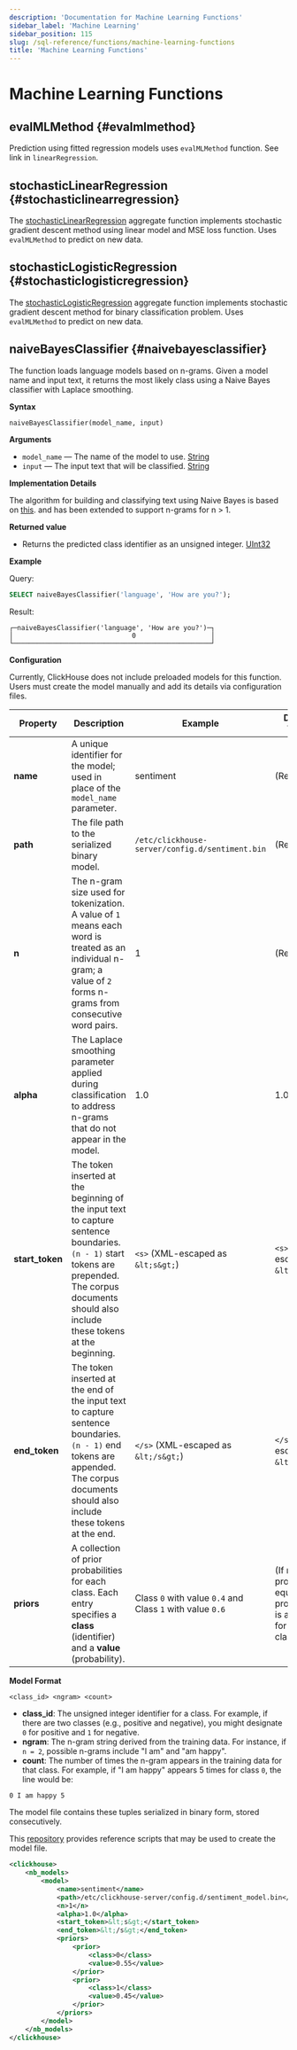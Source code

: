 ```yaml
---
description: 'Documentation for Machine Learning Functions'
sidebar_label: 'Machine Learning'
sidebar_position: 115
slug: /sql-reference/functions/machine-learning-functions
title: 'Machine Learning Functions'
---
```


# Machine Learning Functions

## evalMLMethod {#evalmlmethod}

Prediction using fitted regression models uses `evalMLMethod` function. See link in `linearRegression`.

## stochasticLinearRegression {#stochasticlinearregression}

The [stochasticLinearRegression](/sql-reference/aggregate-functions/reference/stochasticlinearregression) aggregate function implements stochastic gradient descent method using linear model and MSE loss function. Uses `evalMLMethod` to predict on new data.

## stochasticLogisticRegression {#stochasticlogisticregression}

The [stochasticLogisticRegression](/sql-reference/aggregate-functions/reference/stochasticlogisticregression) aggregate function implements stochastic gradient descent method for binary classification problem. Uses `evalMLMethod` to predict on new data.

## naiveBayesClassifier {#naivebayesclassifier}

The function loads language models based on n-grams. Given a model name and input text, it returns the most likely class using a Naive Bayes classifier with Laplace smoothing.

**Syntax**

```sql
naiveBayesClassifier(model_name, input)
```

**Arguments**

- `model_name` — The name of the model to use. [String](../data-types/string.md)
- `input` — The input text that will be classified. [String](../data-types/string.md)

**Implementation Details**

The algorithm for building and classifying text using Naive Bayes is based on [this](https://web.stanford.edu/~jurafsky/slp3/4.pdf). and has been extended to support n-grams for n > 1.


**Returned value**

- Returns the predicted class identifier as an unsigned integer. [UInt32](../data-types/int-uint.md)

**Example**

Query:

```sql
SELECT naiveBayesClassifier('language', 'How are you?');
```

Result:

```response
┌─naiveBayesClassifier('language', 'How are you?')─┐
│                              0                   │
└──────────────────────────────────────────────────┘
```

**Configuration**

Currently, ClickHouse does not include preloaded models for this function. Users must create the model manually and add its details via configuration files.


| Property        | Description                                                                                                                                                                                         | Example                                                   | Default Value                                                   |
| --------------- | --------------------------------------------------------------------------------------------------------------------------------------------------------------------------------------------------- | --------------------------------------------------------- | --------------------------------------------------------------- |
| **name**        | A unique identifier for the model; used in place of the `model_name` parameter.                                                                                                                     | sentiment                                                 | (Required)                                                      |
| **path**        | The file path to the serialized binary model.                                                                                                                                                       | `/etc/clickhouse-server/config.d/sentiment.bin`           | (Required)                                                      |
| **n**           | The n-gram size used for tokenization. A value of `1` means each word is treated as an individual n-gram; a value of `2` forms n-grams from consecutive word pairs.                                 | 1                                                         | (Required)                                                      |
| **alpha**       | The Laplace smoothing parameter applied during classification to address n-grams that do not appear in the model.                                                                                   | 1.0                                                       | 1.0                                                             |
| **start_token** | The token inserted at the beginning of the input text to capture sentence boundaries. `(n - 1)` start tokens are prepended. The corpus documents should also include these tokens at the beginning. | `<s>` (XML-escaped as `&lt;s&gt;`)                        | `<s>` (XML-escaped as `&lt;s&gt;`)                              |
| **end_token**   | The token inserted at the end of the input text to capture sentence boundaries. `(n - 1)` end tokens are appended. The corpus documents should also include these tokens at the end.                | `</s>` (XML-escaped as `&lt;/s&gt;`)                      | `</s>` (XML-escaped as `&lt;/s&gt;`)                            |
| **priors**      | A collection of prior probabilities for each class. Each entry specifies a **class** (identifier) and a **value** (probability).                                                                    | Class `0` with value `0.4` and Class `1` with value `0.6` | (If not provided, equal probability is assumed for each class.) |


**Model Format**

```text
<class_id> <ngram> <count>
```

- **class_id**: The unsigned integer identifier for a class. For example, if there are two classes (e.g., positive and negative), you might designate `0` for positive and `1` for negative.
- **ngram**: The n-gram string derived from the training data. For instance, if `n = 2`, possible n-grams include "I am" and "am happy".
- **count**: The number of times the n-gram appears in the training data for that class. For example, if "I am happy" appears 5 times for class `0`, the line would be:

```text
0 I am happy 5
```

The model file contains these tuples serialized in binary form, stored consecutively.

This [repository](https://github.com/nihalzp/ch-nb-accuracy-test) provides reference scripts that may be used to create the model file.

```xml
<clickhouse>
    <nb_models>
        <model>
            <name>sentiment</name>
            <path>/etc/clickhouse-server/config.d/sentiment_model.bin</path>
            <n>1</n>
            <alpha>1.0</alpha>
            <start_token>&lt;s&gt;</start_token>
            <end_token>&lt;/s&gt;</end_token>
            <priors>
                <prior>
                    <class>0</class>
                    <value>0.55</value>
                </prior>
                <prior>
                    <class>1</class>
                    <value>0.45</value>
                </prior>
            </priors>
        </model>
    </nb_models>
</clickhouse>
```
